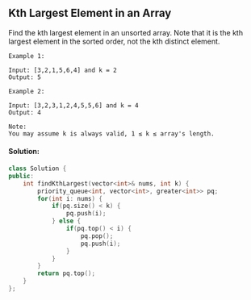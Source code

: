 ## Kth Largest Element in an Array

Find the kth largest element in an unsorted array. Note that it is the kth largest element in the sorted order, not the kth distinct element.

```
Example 1:

Input: [3,2,1,5,6,4] and k = 2
Output: 5

Example 2:

Input: [3,2,3,1,2,4,5,5,6] and k = 4
Output: 4

Note:
You may assume k is always valid, 1 ≤ k ≤ array's length.
```

#### Solution:

```c++
class Solution {
public:
    int findKthLargest(vector<int>& nums, int k) {
        priority_queue<int, vector<int>, greater<int>> pq;
        for(int i: nums) {
            if(pq.size() < k) {
                pq.push(i);
            } else {
                if(pq.top() < i) {
                    pq.pop();
                    pq.push(i);
                }
            }
        }
        return pq.top();
    }
};
```

